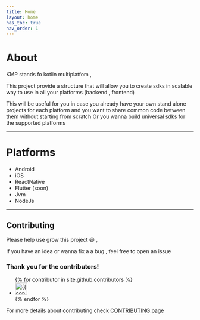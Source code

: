 ```yaml
---
title: Home
layout: home
has_toc: true
nav_order: 1
---
```


# About

KMP stands fo kotlin multiplatfom ,

This project provide a structure that will allow you to create sdks in scalable way to use in all
your platforms (backend , frontend)

This will be useful for you in case you already have your own stand alone projects for each platform
and you want to share common code between them without starting from scratch
Or you wanna build universal sdks for the supported platforms

---

# Platforms

* Android
* iOS
* ReactNative
* Flutter (soon)
* Jvm
* NodeJs

---

## Contributing

Please help use grow this project 😃 ,

If you have an idea or wanna fix a a bug , feel free to open an issue

### Thank you for the contributors!

<ul class="list-style-none">
{% for contributor in site.github.contributors %}
  <li class="d-inline-block mr-1">
     <a href="{{ contributor.html_url }}"><img src="{{ contributor.avatar_url }}" width="32" height="32" alt="{{ contributor.login }}"></a>
  </li>
{% endfor %}
</ul>

For more details about contributing
check [CONTRIBUTING page](https://github.com/telereso/kmp-core/blob/main/CONTRIBUTING.md)